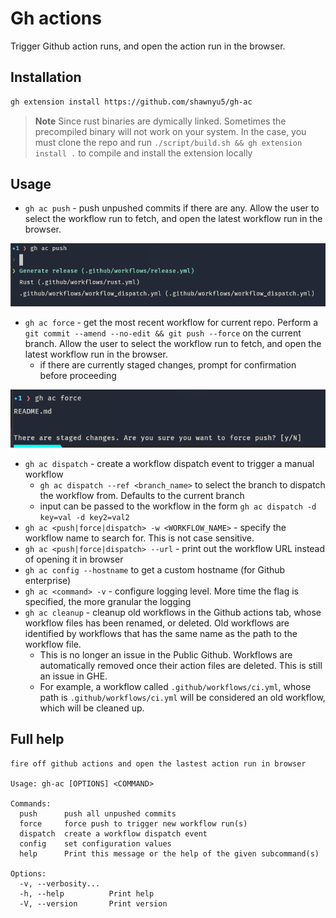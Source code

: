 # Gh actions

Trigger Github action runs, and open the action run in the browser.

## Installation

```bash
gh extension install https://github.com/shawnyu5/gh-ac
```

> **Note** Since rust binaries are dymically linked. Sometimes the precompiled binary will not work on your system. In the case, you must clone the repo and run `./script/build.sh && gh extension install .` to compile and install the extension locally

## Usage

- `gh ac push` - push unpushed commits if there are any. Allow the user to select the workflow run to fetch, and open the latest workflow run in the browser.

![gh_ac_push](img/gh_ac_push.png)

- `gh ac force` - get the most recent workflow for current repo. Perform a `git commit --amend --no-edit && git push --force` on the current branch. Allow the user to select the workflow run to fetch, and open the latest workflow run in the browser.
  - if there are currently staged changes, prompt for confirmation before proceeding

![gh_ac_force](img/gh_ac_force.png)

- `gh ac dispatch` - create a workflow dispatch event to trigger a manual workflow
  - `gh ac dispatch --ref <branch_name>` to select the branch to dispatch the workflow from. Defaults to the current branch
  - input can be passed to the workflow in the form `gh ac dispatch -d key=val -d key2=val2`
- `gh ac <push|force|dispatch> -w <WORKFLOW_NAME>` - specify the workflow name to search for. This is not case sensitive.
- `gh ac <push|force|dispatch> --url` - print out the workflow URL instead of opening it in browser
- `gh ac config --hostname` to get a custom hostname (for Github enterprise)
- `gh ac <command> -v` - configure logging level. More time the flag is specified, the more granular the logging
- `gh ac cleanup` - cleanup old workflows in the Github actions tab, whose workflow files has been renamed, or deleted. Old workflows are identified by workflows that has the same name as the path to the workflow file.
  - This is no longer an issue in the Public Github. Workflows are automatically removed once their action files are deleted. This is still an issue in GHE.
  - For example, a workflow called `.github/workflows/ci.yml`, whose path is `.github/workflows/ci.yml` will be considered an old workflow, which will be cleaned up.

## Full help

```
fire off github actions and open the lastest action run in browser

Usage: gh-ac [OPTIONS] <COMMAND>

Commands:
  push      push all unpushed commits
  force     force push to trigger new workflow run(s)
  dispatch  create a workflow dispatch event
  config    set configuration values
  help      Print this message or the help of the given subcommand(s)

Options:
  -v, --verbosity...
  -h, --help          Print help
  -V, --version       Print version
```
